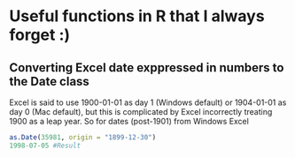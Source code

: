 # Useful functions in R that I always forget :)

## Converting Excel date exppressed in numbers to the Date class

Excel is said to use 1900-01-01 as day 1 (Windows default) or 1904-01-01 as day 0 (Mac default), but this is complicated by Excel incorrectly treating 1900 as a leap year. So for dates (post-1901) from Windows Excel

```r
as.Date(35981, origin = "1899-12-30") 
1998-07-05 #Result
```
